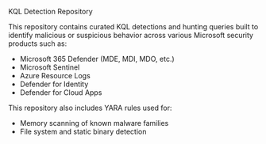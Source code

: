 KQL Detection Repository

This repository contains curated KQL detections and hunting queries built to identify malicious or suspicious behavior across various Microsoft security products such as:

- Microsoft 365 Defender (MDE, MDI, MDO, etc.)
- Microsoft Sentinel
- Azure Resource Logs
- Defender for Identity
- Defender for Cloud Apps

This repository also includes YARA rules used for:

- Memory scanning of known malware families
- File system and static binary detection
